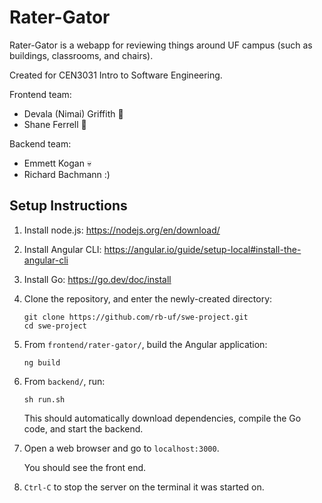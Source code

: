 # Rater-Gator

Rater-Gator is a webapp for reviewing things around UF campus (such as buildings, classrooms, and chairs).

Created for CEN3031 Intro to Software Engineering.

Frontend team:
- Devala (Nimai) Griffith :kangaroo: 
- Shane Ferrell :monkey:

Backend team:
- Emmett Kogan :skull:
- Richard Bachmann :)


## Setup Instructions

1. Install node.js: https://nodejs.org/en/download/

2. Install Angular CLI: https://angular.io/guide/setup-local#install-the-angular-cli

3. Install Go: https://go.dev/doc/install

4. Clone the repository, and enter the newly-created directory:
   ```
   git clone https://github.com/rb-uf/swe-project.git
   cd swe-project
   ```
5. From `frontend/rater-gator/`, build the Angular application:
   ```
   ng build
   ```
6. From `backend/`, run:
   ```
   sh run.sh
   ```
   This should automatically download dependencies, compile the Go code, and start the backend.

7. Open a web browser and go to `localhost:3000`.

   You should see the front end.

8. `Ctrl-C` to stop the server on the terminal it was started on.

